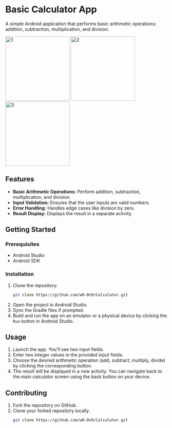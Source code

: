 # Basic Calculator App

A simple Android application that performs basic arithmetic operations: addition, subtraction, multiplication, and division.

<img width="200" alt="1" src="https://github.com/w0-0n9/Calculator/assets/97860391/bb7f6a47-aa26-4855-9132-a189446590b4">
<img width="200" alt="2" src="https://github.com/w0-0n9/Calculator/assets/97860391/b32d0118-85a7-4438-964f-24ef54764a96">
<img width="200" alt="3" src="https://github.com/w0-0n9/Calculator/assets/97860391/323bea94-3846-4e51-a734-7d96b4a3796d">


## Features

- **Basic Arithmetic Operations:** Perform addition, subtraction, multiplication, and division.
- **Input Validation:** Ensures that the user inputs are valid numbers.
- **Error Handling:** Handles edge cases like division by zero.
- **Result Display:** Displays the result in a separate activity.

## Getting Started

### Prerequisites

- Android Studio
- Android SDK

### Installation

1. Clone the repository:
   ```bash
   git clone https://github.com/w0-0n9/Calculator.git
2. Open the project in Android Studio.
3. Sync the Gradle files if prompted.
4. Build and run the app on an emulator or a physical device by clicking the `Run` button in Android Studio.

## Usage

1. Launch the app. You'll see two input fields.
2. Enter two integer values in the provided input fields.
3. Choose the desired arithmetic operation (add, subtract, multiply, divide) by clicking the corresponding button.
4. The result will be displayed in a new activity. You can navigate back to the main calculator screen using the back button on your device.

## Contributing

1. Fork the repository on GitHub.
2. Clone your forked repository locally.
   ```bash
   git clone https://github.com/w0-0n9/Calculator.git
